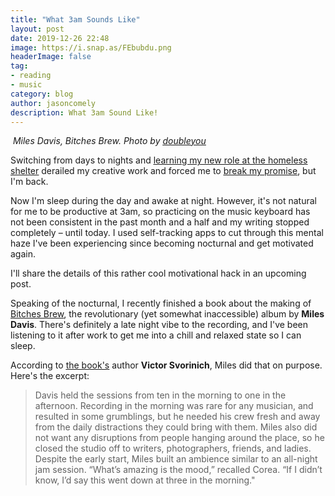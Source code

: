 ```yaml
---
title: "What 3am Sounds Like"
layout: post
date: 2019-12-26 22:48
image: https://i.snap.as/FEbubdu.png
headerImage: false
tag:
- reading
- music
category: blog
author: jasoncomely
description: What 3am Sound Like!
---
```


<p><img src="https://i.snap.as/FEbubdu.png" alt="">
<i>Miles Davis, Bitches Brew. Photo by <a href="https://www.flickr.com/people/dou_ble_you/" target="\_blank" rel="nofollow"><u>dou<em>ble</em>you</u></a></i></p>

<p>Switching from days to nights and <a href="https://write.as/poseur-to-composer/what-it-takes-to-make-art" rel="nofollow"><u>learning my new role at the homeless shelter</u></a> derailed my creative work and forced me to <a href="https://write.as/poseur-to-composer/about" rel="nofollow"><u>break my promise</u></a>, but I&#39;m back.</p>

<p>Now I&#39;m sleep during the day and awake at night. However, it&#39;s not natural for me to be productive at 3am, so practicing on the music keyboard has not been consistent in the past month and a half and my writing stopped completely – until today. I used self-tracking apps to cut through this mental haze I&#39;ve been experiencing since becoming nocturnal and get motivated again.</p>

<p>I&#39;ll share the details of this rather cool motivational hack in an upcoming post.</p>

<p>Speaking of the nocturnal, I recently finished a book about the making of <a href="https://open.spotify.com/album/09ZJJE80JVh9v6oH2nPZye?si=taGosmT4QzeDg7XwMSyQJQ" target="\_blank" rel="nofollow"><u>Bitches Brew</u></a>, the revolutionary (yet somewhat inaccessible) album by <b>Miles Davis</b>. There&#39;s definitely a late night vibe to the recording, and I&#39;ve been listening to it after work to get me into a chill and relaxed state so I can sleep.</p>

<p>According to <a href="https://amzn.to/2SnlOZk" target="\_blank" rel="nofollow"><u>the book&#39;s</u></a> author <b>Victor Svorinich</b>, Miles did that on purpose. Here&#39;s the excerpt:</p>

<blockquote>Davis held the sessions from ten in the morning to one in the afternoon. Recording in the morning was rare for any musician, and resulted in some grumblings, but he needed his crew fresh and away from the daily distractions they could bring with them. Miles also did not want any disruptions from people hanging around the place, so he closed the studio off to writers, photographers, friends, and ladies. Despite the early start, Miles built an ambience similar to an all-night jam session. “What’s amazing is the mood,” recalled Corea. “If I didn’t know, I’d say this went down at three in the morning.&#34;
</blockquote>

